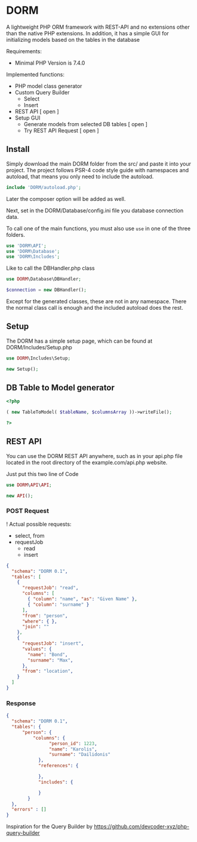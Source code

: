 # DORM
A lightweight PHP ORM framework with REST-API and no extensions other than the native PHP extensions. In addition, it has a simple GUI for initializing models based on the tables in the database


Requirements:
- Minimal PHP Version is 7.4.0

Implemented functions:
- PHP model class generator
- Custom Query Builder
  - Select
  - Insert
- REST API [ open ]
- Setup GUI
  - Generate models from selected DB tables [ open ]
  - Try REST API Request [ open ]

## Install

Simply download the main DORM folder from the src/ and paste it into your project. The project follows PSR-4 code style guide with namespaces and autoload, that means you only need to include the autoload.
```php
include 'DORM/autoload.php';
```
Later the composer option will be added as well.

Next, set in the DORM/Database/config.ini file you database connection data.

To call one of the main functions, you must also use ``use`` in one of the three folders.

```php
use 'DORM\API';
use 'DORM\Database';
use 'DORM\Includes';
```
Like to call the DBHandler.php class
```php
use DORM\Database\DBHandler;

$connection = new DBHandler();
```

Except for the generated classes, these are not in any namespace. There the normal class call is enough and the included autoload does the rest.
## Setup
The DORM has a simple setup page, which can be found at DORM/Includes/Setup.php


```php
use DORM\Includes\Setup;

new Setup();
```


## DB Table to Model generator
```php
<?php

( new TableToModel( $tableName, $columnsArray ))->writeFile();

?>
```

## REST API

You can use the DORM REST API anywhere, such as in your api.php file located in the root directory of the example.com/api.php website.

Just put this two line of Code

```php
use DORM\API\API;

new API();
```

### POST Request

! Actual possible requests:
- select, from
- requestJob
  - read
  - insert
```json
{
  "schema": "DORM 0.1",
  "tables": [
    {
      "requestJob": "read",
      "columns": [
        { "column": "name", "as": "Given Name" },
        { "column": "surname" }
      ],
      "from": "person",
      "where": { },
      "join": ""
    },
    {
      "requestJob": "insert",
      "values": {
        "name": "Bond",
        "surname": "Max",
      },
      "from": "location",
    }
  ]
}
```

### Response
```json
{ 
  "schema": "DORM 0.1",
  "tables": {
      "person": {
          "columns": {
                "person_id": 1223,
                "name": "Karolis",
                "surname": "Dailidonis"
            },
            "references": {

            },
            "includes": {

            }
        }
  },
  "errors" : []      
}
```



Inspiration for the Query Builder by
https://github.com/devcoder-xyz/php-query-builder

